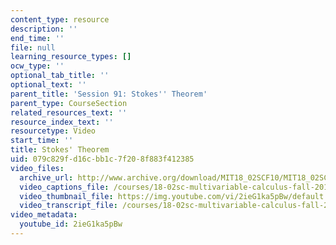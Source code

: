 ```yaml
---
content_type: resource
description: ''
end_time: ''
file: null
learning_resource_types: []
ocw_type: ''
optional_tab_title: ''
optional_text: ''
parent_title: 'Session 91: Stokes'' Theorem'
parent_type: CourseSection
related_resources_text: ''
resource_index_text: ''
resourcetype: Video
start_time: ''
title: Stokes' Theorem
uid: 079c829f-d16c-bb1c-7f20-8f883f412385
video_files:
  archive_url: http://www.archive.org/download/MIT18_02SCF10/MIT18_02SCF10Rec_65_300k.mp4
  video_captions_file: /courses/18-02sc-multivariable-calculus-fall-2010/da31e0b1e9b85fd19aba597034fafe7a_2ieG1ka5pBw.vtt
  video_thumbnail_file: https://img.youtube.com/vi/2ieG1ka5pBw/default.jpg
  video_transcript_file: /courses/18-02sc-multivariable-calculus-fall-2010/a0cf1dd75b7d487a430f0d0828367ce1_2ieG1ka5pBw.pdf
video_metadata:
  youtube_id: 2ieG1ka5pBw
---
```

